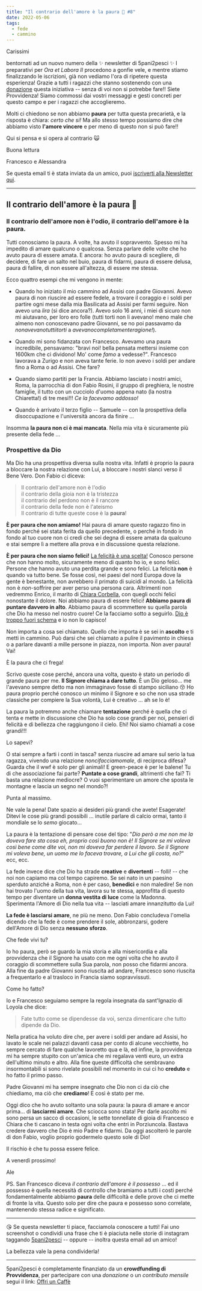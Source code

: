 ```yaml
---
title: "Il contrario dell'amore è la paura 🙊 #8"
date: 2022-05-06
tags: 
  - fede
  - cammino
---
```

Carissimi

bentornati ad un nuovo numero della ✨ newsletter di 5pani2pesci ✨ I preparativi per *Ora et Labora II* procedono a gonfie vele, e mentre stiamo finalizzando le iscrizioni, già non vediamo l'ora di ripetere questa esperienza! Grazie a tutti i ragazzi che stanno sostenendo con una [donazione](https://bit.ly/offri-un-caffe) questa iniziativa -- senza di voi non si potrebbe fare!! Siete Provvidenza! Siamo commossi dai vostri messaggi e gesti concreti per questo campo e per i ragazzi che accoglieremo.

Molti ci chiedono se non abbiamo **paura** per tutta questa precarietà, e la risposta è chiara: *certo che si!* Ma allo stesso tempo possiamo dire che abbiamo visto **l'amore vincere** e per meno di questo non si può fare!!

Qui si pensa e si opera al contrario 🙀

Buona lettura
 
Francesco e Alessandra

Se questa email ti è stata inviata da un amico, puoi [iscriverti  alla Newsletter qui](https://5p2p.it).

---

## Il contrario dell'amore è la paura 🙊
### Il contrario dell'amore non è l'odio, il contrario dell'amore è la paura.

Tutti conosciamo la paura. A volte, ha avuto il sopravvento. Spesso mi ha impedito di amare qualcuno o qualcosa. Senza parlare delle volte che ho avuto paura di essere amata. E ancora: ho avuto paura di scegliere, di decidere, di fare un salto nel buio, paura di fidarmi, paura di essere delusa, paura di fallire, di non essere all'altezza, di essere me stessa. 

Ecco quattro esempi che mi vengono in mente:
 
- Quando ho iniziato il mio cammino ad Assisi con padre Giovanni. Avevo paura di non riuscire ad essere fedele, a trovare il coraggio e i soldi per partire ogni mese dalla mia Basilicata ad Assisi per farmi seguire. Non avevo una *lira* (si dice ancora?). Avevo solo 16 anni, i miei di sicuro non mi aiutavano, per loro ero folle (tutti torti non li avevano! meno male che almeno non conoscevano padre Giovanni, se no poi passavamo da *nonavevanotuttiitorti* a *avevanocompletamenteragione!*).

- Quando mi sono fidanzata con Francesco. Avevamo una paura incredibile, pensavamo: "bravi noi! bella pensata mettersi insieme con 1600km che ci dividono! Mo' come *famo* a vedesse?". Francesco lavorava a Zurigo e non aveva tante ferie. Io non avevo i soldi per andare fino a Roma o ad Assisi. Che fare?

- Quando siamo partiti per la Francia. Abbiamo lasciato i nostri amici, Roma, la parrocchia di don Fabio Rosini, il gruppo di preghiera, le nostre famiglie, il tutto con un cucciolo d'uomo appena nato (la nostra Chiaretta!) di tre mesi!!! *Ce la facevamo addosso!*

- Quando è arrivato il terzo figlio -- Samuele -- con la prospettiva della disoccupazione e l'università ancora da finire ...

Insomma **la paura non ci è mai mancata**. Nella mia vita è sicuramente più presente della fede ...

### Prospettive da Dio

Ma Dio ha una prospettiva diversa sulla nostra vita. Infatti è proprio la paura a bloccare la nostra relazione con Lui, a bloccare i nostri slanci verso il Bene Vero. Don Fabio ci diceva:

>Il contrario dell'amore non è l'odio<br>
il contrario della gioia non è la tristezza<br>
il contrario del perdono non è il rancore<br>
il contrario della fede non è l'ateismo<br>
Il contrario di tutte queste cose è la **paura**! 

**È per paura che non amiamo!** Hai paura di amare questo ragazzo fino in fondo perché sei stata ferita da quello precedente, o perché in fondo in fondo al tuo cuore non ci credi che sei degna di essere amata da qualcuno e stai sempre lì a mettere alla prova e in discussione questa relazione.

**È per paura che non siamo felici!** [La felicità è una scelta!](http://5p2p.it/2014/05/07/la-felicita-una-scelta.html) Conosco persone che non hanno molto, sicuramente meno di quanto ho io, e sono felici. Persone che hanno avuto una perdita grande e sono felici. La felicità **non** è quando va tutto bene. Se fosse così, nei paesi del nord Europa dove la gente è benestante, non avrebbero il primato di suicidi al mondo.  La felicità non è *non*-soffrire per aver perso una persona cara. Altrimenti non vedremmo Enrico, il marito di [Chiara Corbella](http://5p2p.it/2013/06/12/piccoli-passi-possibili.html), con  quegli occhi felici nonostante il dolore. Noi abbiamo paura di essere felici! **Abbiamo paura di puntare davvero in alto**. Abbiamo paura di scommettere su quella parola che Dio ha messo nel nostro cuore! Ce la facciamo sotto a seguirlo. [Dio è troppo fuori schema](http://5p2p.it/2014/05/22/le-mie-vie.html) e io non lo capisco!

Non importa a cosa sei chiamato. Quello che importa è se sei in **ascolto** e ti metti in cammino. Può darsi che sei chiamato a pulire il pavimento in chiesa o a parlare davanti a mille persone in piazza, non importa. Non aver paura! Vai!

È la paura che ci frega!

Scrivo queste cose perché, ancora una volta, questo è stato un periodo di grande paura per me. **Il Signore chiama a dare tutto**. È un Dio geloso... me l'avevano sempre detto ma non immaginavo fosse di stampo siciliano 😚 Ho paura proprio perché conosco un minimo il Signore e so che non usa strade classiche per compiere la Sua volontà, Lui è creativo ... ah se lo è! 

La paura la potremmo anche chiamare **tentazione** perché è quella che ci tenta e mette in discussione che Dio ha solo cose grandi per noi, pensieri di felicità e di bellezza che raggiungono il cielo. Ehi! Noi siamo chiamati a cose grandi!!! 

Lo sapevi? 

O stai sempre a farti i conti in tasca? senza riuscire ad amare sul serio la tua ragazza, vivendo una relazione *noncifacciamomale*, di reciproca difesa? Guarda che il wwf è solo per gli animali! E green-peace è per le balene! Tu di che associazione fai parte? **Puntate a cose grandi**, altrimenti che fai? Ti basta una relazione mediocre? O vuoi sperimentare un amore che sposta le montagne e lascia un segno nel mondo?! 

Punta al massimo. 

Ne vale la pena! Date spazio ai desideri più grandi che avete! Esagerate! Ditevi le cose più grandi possibili ... inutile parlare di calcio ormai, tanto il mondiale se lo *semo* giocato...

La paura è la tentazione di pensare cose del tipo: "*Dio però a me non me la doveva fare sta cosa eh, proprio così buono non è! Il Signore se mi voleva così bene come dite voi, non mi doveva far perdere il lavoro. Se il Signore mi voleva bene, un uomo me lo faceva trovare, a Lui che gli costa, no?*" ecc, ecc.

La fede invece dice che Dio ha strade **creative** e **divertenti** -- folli! -- che noi non capiamo ma col tempo capiremo. Se sei nato in un paesino sperduto anziché a Roma, non è per caso, **benedici** e non maledire! Se non hai trovato l'uomo della tua vita, lavora su te stessa, approfitta di questo tempo per diventare un **donna vestita di luce** come la Madonna. Sperimenta l'Amore di Dio nella tua vita -- lasciati amare innanzitutto da Lui!

**La fede è lasciarsi amare**, ne più ne meno. Don Fabio concludeva l'omelia dicendo che la fede è come prendere il sole, abbronzarsi, godere dell'Amore di Dio senza **nessuno sforzo**. 

Che fede vivi tu?

Io ho paura, però se guardo la mia storia e alla misericordia e alla provvidenza che il Signore ha usato con me ogni volta che ho avuto il coraggio di scommettere sulla Sua parola, non posso che fidarmi ancora. Alla fine da padre Giovanni sono riuscita ad andare, Francesco sono riuscita a frequentarlo e al trasloco in Francia siamo sopravvissuti. 

Come ho fatto? 

Io e Francesco seguiamo sempre la regola insegnata da sant'Ignazio di Loyola che dice: 

> Fate tutto come se dipendesse da voi, senza dimenticare che tutto dipende da Dio.

Nella pratica ha voluto dire che, per avere i soldi per andare ad Assisi, ho lavato le scale nei palazzi davanti casa per conto di alcune vecchiette, ho sempre cercato di fare qualche lavoretto qua e là, ed infine,  la provvidenza mi ha sempre stupito con un'amica che mi regalava venti euro, un extra dell'ultimo minuto e altro. Alla fine queste difficoltà che sembravano insormontabili si sono rivelate possibili nel momento in cui ci ho **creduto** e ho fatto il primo passo.

Padre Giovanni mi ha sempre insegnato che Dio non ci da ciò che chiediamo, ma ciò che **crediamo**! E così è stato per me.

Oggi dico che ho avuto soltanto una sola paura: la paura di amare e ancor prima... di **lasciarmi amare**. Che sciocca sono stata! Per darle ascolto mi sono persa un sacco di occasioni, le sette tonnellate di gioia di Francesco e Chiara che ti cascano in testa ogni volta che entri in Porziuncola. Bastava credere davvero che Dio è mio Padre e fidarmi. Da oggi ascolterò le parole di don Fabio, voglio proprio godermelo questo sole di Dio!

Il rischio è che tu possa essere felice.

A venerdì prossimo!

Ale

PS. San Francesco diceva *il contrario dell'amore è il possesso* ... ed il possesso è quella necessità di controllo che bramiamo a tutti i costi perché fondamentalmente abbiamo **paura** delle difficoltà e delle prove che ci mette di fronte la vita. Questo solo per dire che paura e possesso sono correlate, mantenendo stessa radice e significato.

---

😘 Se questa newsletter ti piace, facciamola conoscere a tutti! Fai uno screenshot o condividi una frase che ti è piaciuta nelle storie di instagram taggando [5pani2pesci](https://www.instagram.com/5pani2pesci/) -- oppure -- inoltra questa email ad  un amico! 

La bellezza vale la pena condividerla!

---

5pani2pesci è completamente finanziato da un **crowdfunding di Provvidenza**, per partecipare con una *donazione* o un *contributo mensile* segui il link: [Offri un Caffè](https://bit.ly/offri-un-caffe)
